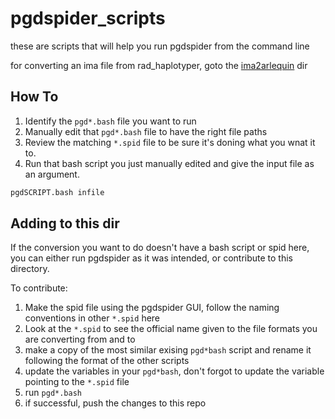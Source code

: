 # pgdspider_scripts
these are scripts that will help you run pgdspider from the command line

for converting an ima file from rad_haplotyper, goto the [ima2arlequin](./ima2arlequin) dir

## How To

1.  Identify the `pgd*.bash` file you want to run
2.  Manually edit that `pgd*.bash` file to have the right file paths
3.  Review the matching `*.spid` file to be sure it's doning what you wnat it to.
4.  Run that bash script you just manually edited and give the input file as an argument.

```bash
pgdSCRIPT.bash infile
```

## Adding to this dir

If the conversion you want to do doesn't have a bash script or spid here, you can either run pgdspider as it was intended, or contribute to this directory.

To contribute:
1.  Make the spid file using the pgdspider GUI, follow the naming conventions in other `*.spid` here
2.  Look at the `*.spid` to see the official name given to the file formats you are converting from and to
3.  make a copy of the most similar exising `pgd*bash` script and rename it following the format of the other scripts
4.  update the variables in your `pgd*bash`, don't forgot to update the variable pointing to the `*.spid` file
5.  run `pgd*.bash`
6.  if successful, push the changes to this repo
